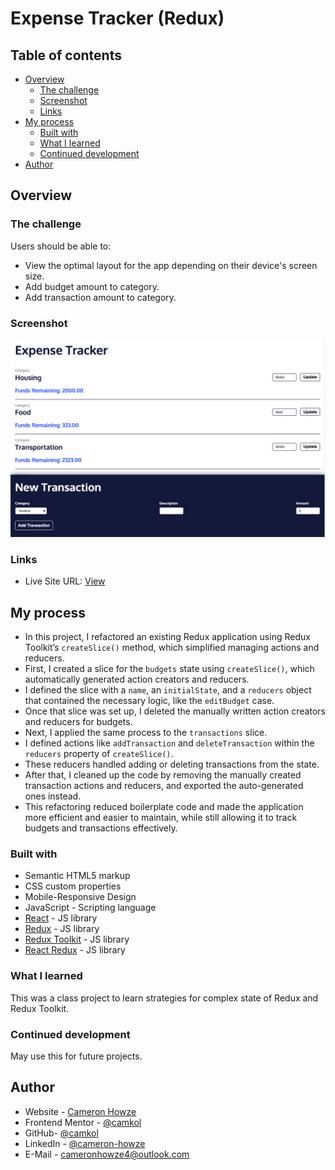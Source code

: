 # Expense Tracker (Redux)

## Table of contents

- [Overview](#overview)
  - [The challenge](#the-challenge)
  - [Screenshot](#screenshot)
  - [Links](#links)
- [My process](#my-process)
  - [Built with](#built-with)
  - [What I learned](#what-i-learned)
  - [Continued development](#continued-development)
- [Author](#author)

## Overview

### The challenge

Users should be able to:

- View the optimal layout for the app depending on their device's screen size.
- Add budget amount to category.
- Add transaction amount to category.

### Screenshot

![](./screen.jpg)

### Links

- Live Site URL: [View](https://expensetrackerredux.netlify.app/)

## My process

- In this project, I refactored an existing Redux application using Redux Toolkit’s `createSlice()` method, which simplified managing actions and reducers.
- First, I created a slice for the `budgets` state using `createSlice()`, which automatically generated action creators and reducers.
- I defined the slice with a `name`, an `initialState`, and a `reducers` object that contained the necessary logic, like the `editBudget` case.
- Once that slice was set up, I deleted the manually written action creators and reducers for budgets.
- Next, I applied the same process to the `transactions` slice.
- I defined actions like `addTransaction` and `deleteTransaction` within the `reducers` property of `createSlice()`.
- These reducers handled adding or deleting transactions from the state.
- After that, I cleaned up the code by removing the manually created transaction actions and reducers, and exported the auto-generated ones instead.
- This refactoring reduced boilerplate code and made the application more efficient and easier to maintain, while still allowing it to track budgets and transactions effectively.

### Built with

- Semantic HTML5 markup
- CSS custom properties
- Mobile-Responsive Design
- JavaScript - Scripting language
- [React](https://reactjs.org/) - JS library
- [Redux](https://redux.js.org/) - JS library
- [Redux Toolkit](https://redux-toolkit.js.org/) - JS library
- [React Redux](https://react-redux.js.org/) - JS library

### What I learned

This was a class project to learn strategies for complex state of Redux and Redux Toolkit.

### Continued development

May use this for future projects.

## Author

- Website - [Cameron Howze](https://camkol.github.io/)
- Frontend Mentor - [@camkol](https://www.frontendmentor.io/profile/camkol)
- GitHub- [@camkol](https://github.com/camkol)
- LinkedIn - [@cameron-howze](https://www.linkedin.com/in/cameron-howze-28a646109/)
- E-Mail - [cameronhowze4@outlook.com](mailto:cameronhowze4@outlook.com)
